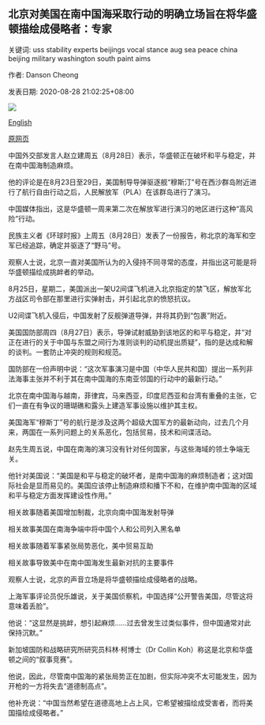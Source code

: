 ## 北京对美国在南中国海采取行动的明确立场旨在将华盛顿描绘成侵略者：专家

关键词: uss stability experts beijings vocal stance aug sea peace china beijing military washington south paint aims

作者: Danson Cheong

发表日期: 2020-08-28 21:02:25+08:00

![](https://www.straitstimes.com/sites/default/files/styles/x_large/public/articles/2020/08/28/egdmtyuxgaaimha.jpg?itok=_55_oQwE)

[English](Beijing%27s%20vocal%20stance%20on%20US%20actions%20in%20South%20China%20Sea%20aims%20to%20paint%20Washington%20as%20aggressor%3A%20Experts.md)

[原网页](https://www.straitstimes.com/asia/beijings-vocal-stance-on-us-actions-in-south-china-sea-is-to-paint-it-as-aggressor-say-experts)

中国外交部发言人赵立建周五（8月28日）表示，华盛顿正在破坏和平与稳定，并在南中国海制造麻烦。

他的评论是在8月23日至29日，美国制导导弹驱逐舰“穆斯汀”号在西沙群岛附近进行了航行自由行动之后，人民解放军（PLA）在该群岛进行了演习。

中国媒体指出，这是华盛顿一周来第二次在解放军进行演习的地区进行这种“高风险”行动。

民族主义者《环球时报》上周五（8月28日）发表了一份报告，称北京的海军和空军已经追踪，确定并驱逐了“野马”号。

观察人士说，北京一直对美国所认为的入侵持不同寻常的态度，并指出这可能是将华盛顿描绘成挑衅者的举动。

8月25日，星期二，美国派出一架U2间谍飞机进入北京指定的禁飞区，解放军北方战区司令部在那里进行实弹射击，并引起北京的愤怒抗议。

U2间谍飞机入侵后，中国发射了反舰弹道导弹，并将其扔到“包裹”附近。

美国国防部周四（8月27日）表示，导弹试射威胁到该地区的和平与稳定，并“对正在进行的关于中国与东盟之间行为准则谈判的动机提出质疑”，指的是达成和解的谈判。一套防止冲突的规则和规范。

国防部在一份声明中说：“这次军事演习是中国（中华人民共和国）提出一系列非法海事主张并不利于其在南中国海的东南亚邻国的行动中的最新行动。”

北京在南中国海与越南，菲律宾，马来西亚，印度尼西亚和台湾有重叠的主张，它们一直在有争议的珊瑚礁和露头上建造军事设施以维护其主权。

美国海军“穆斯丁”号的航行是涉及这两个超级大国军方的最新动向，过去几个月来，两国在一系列问题上的关系恶化，包括贸易，技术和间谍活动。

赵先生周五说，中国在南海的演习没有针对任何国家，与这些海域的领土争端无关。

他针对美国说：“美国是和平与稳定的破坏者，是南中国海的麻烦制造者；这对国际社会是显而易见的。美国应该停止制造麻烦和播下不和，在维护南中国海的区域和平与稳定方面发挥建设性作用。”

相关故事随着美国增加制裁，北京向南中国海发射导弹

相关故事美国在南海争端中将中国个人和公司列入黑名单

相关故事随着军事紧张局势恶化，美中贸易互助

相关故事导致美中在南中国海发生最新对抗的主要事件

观察人士说，北京的声音立场是将华盛顿描绘成侵略者的战略。

上海军事评论员倪乐雄说，关于美国侦察机，中国选择“公开警告美国，尽管这将意味着丢脸”。

他说：“这显然是挑衅，想引起麻烦……过去曾发生过类似事件，但中国通常对此保持沉默。”

新加坡国防和战略研究所研究员科林·柯博士（Dr Collin Koh）称这是北京和华盛顿之间的“叙事竞赛”。

他说，因此，尽管南中国海的紧张局势正在加剧，但实际冲突不太可能发生，因为开枪的一方将失去“道德制高点”。

他补充说：“中国当然希望在道德高地上占上风，它希望被描绘成受害者，而将美国描绘成侵略者。”